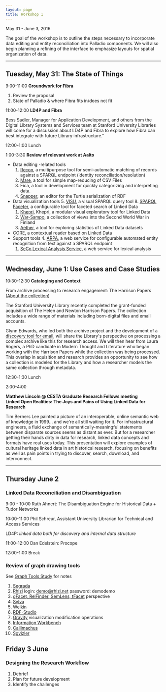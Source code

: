 ```yaml
---
layout: page
title: Workshop 1
---
```


May 31 - June 3, 2016

The goal of the workshop is to outline the steps necessary to incorporate data editing and entity reconciliation into Palladio components. We will also begin planning a refining of the interface to emphasize layouts for spatial organization of data.

---

## Tuesday, May 31: The State of Things

9:00-11:00 **Groundwork for Fibra**

1. Review the proposal
2. State of Palladio & where Fibra fits in/does not fit

11:00-12:00 **LD4P and Fibra**

Bess Sadler, Manager for Application Development, and others from the Digital Library Systems and Services team at Stanford University Libraries will come for a discussion about LD4P and Fibra to explore how Fibra can best integrate with future Library infrastructure."

12:00-1:00 Lunch

1:00-3:30 **Review of relevant work at Aalto**  

 * Data editing -related tools
   1. [Recon](http://github.com/jiemakel/recon/), a multipurpose tool for semi-automatic matching of records against a SPARQL endpoint (identity reconciliation/resolution)
   1. [Mare](http://jiemakel.github.io/mare/), a tool for simple map-reducing of CSV Files
   1. Fica, a tool in development for quickly categorizing and interpreting data.
   7. [Snapper](http://jiemakel.github.io/snapper/), an editor for the Turtle serialization of RDF
 * Data visualization tools
   5. [VISU](http://jiemakel.github.io/visu/), a visual SPARQL query tool
   8. [SPARQL Faceter](http://www.sotasampo.fi/), a configurable tool for faceted search of Linked Data
   1. [Khepri](http://jiemakel.github.io/khepri/), Khepri, a modular visual exploratory tool for Linked Data
   1. [War-Sampo](http://www.sotasampo.fi/), a collection of views into the Second World War in Finland
   6. [Aether](http://jiemakel.github.io/aether/), a tool for exploring statistics of Linked Data datasets
 * [CORE](http://demo.seco.tkk.fi/ww1/), a contextual reader based on Linked Data
 * Support tools
   4. [ARPA](http://demo.seco.tkk.fi/arpa-demo/), a web service for configurable automated entity recognition from text against a SPARQL endpoint  
   1. [SeCo Lexical Analysis Service](http://demo.seco.tkk.fi/las/), a web service for lexical analysis  

---

## Wednesday, June 1: Use Cases and Case Studies

10:30-12:30 **Cataloging and Context**

From archive processing to research engagement: The Harrison Papers ([About the collection](http://tinyurl.com/harrison-papers))  

The Stanford University Library recently completed the grant-funded acquisition of The Helen and Newton Harrison Papers. The collection includes a wide range of materials including born-digital files and email accounts.  

Glynn Edwards, who led both the archive project and the development of a [discovery tool for email](http://epadd.stanford.edu/epadd/collections), will share the Library's perspective on processing a complex archive like this for research access. We will then hear from Laura Rogers, a PhD candidate in Modern Thought and Literature who began working with the Harrison Papers while the collection was being processed. This overlap in aquisition and research provides an opportunity to see how a collection is modeled for the Library and how a researcher models the same collection through metadata.

12:30-1:30 Lunch

2:00-4:00

**Matthew Lincoln @ CESTA Graduate Research Fellows meeting**  
**Linked Open Realities: The Joys and Pains of Using Linked Data for Research**

Tim Berners Lee painted a picture of an interoperable, online semantic web of knowledge in 1999... and we're all still waiting for it. For infrastructural engineers, a fluid exchange of semantically-meaningful statements between disparate sources seems as distant as ever. But for a researcher getting their hands dirty in data for research, linked data concepts and formats have real uses today. This presentation will explore examples of cultural heritage linked data in art historical research, focusing on benefits as well as pain points in trying to discover, search, download, and interconnect.

---

## Thursday June 2 ##

### Linked Data Reconciliation and Disambiguation  

9:00 - 10:00 Ruth Ahnert: The Disambiguation Engine for Historical Data + Tudor Networks  

10:00-11:00 Phil Schreur, Assistant University Librarian for Technical and Access Services

LD4P: _linked data both for discovery and internal data structure_

11:00-12:00 Dan Edelstein: Procope  

12:00-1:00  Break

### Review of graph drawing tools ###

See [Graph Tools Study]({{site.baseurl}}/graph_tools/) for notes

1. [Segrada](http://segrada.org/)
1. [Rhizi](http://demo.rhizi.net/login)  login: demo@rhizi.net password: demodemo
1. [gFacet, RelFinder, SemLens, tFacet](http://www.visualdataweb.org/tools.php)  perspective
1. [Sylva](http://sylvadb.com/)
1. [Welkin](http://simile.mit.edu/welkin/) 
1. [RDF-Studio](http://www.linkeddatatools.com/rdf-studio)
1. [Gravity](http://semweb.salzburgresearch.at/apps/rdf-gravity/user_doc.html) visualization modification operations
1. [Information Workbench](http://iwb.fluidops.com)
1. [Callimachus](http://callimachusproject.org/)
1. [Sgvizler](http://dev.data2000.no/sgvizler/) 

## Friday 3 June

### Designing the Research Workflow

1. Debrief
2. Plan for future development
3. Identify the challenges
